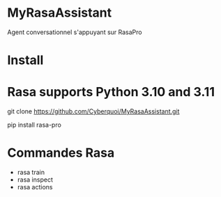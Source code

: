 # MyRasaAssistant
Agent conversationnel s'appuyant sur RasaPro


# Install
# Rasa supports Python 3.10 and 3.11
git clone https://github.com/Cyberquoi/MyRasaAssistant.git

pip install rasa-pro

# Commandes Rasa
- rasa train
- rasa inspect
- rasa actions
